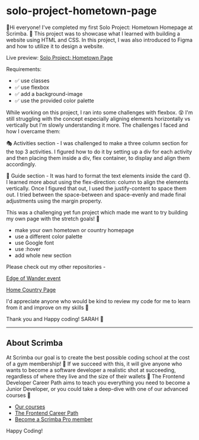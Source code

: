 # solo-project-hometown-page

👋Hi everyone! I've completed my first Solo Project: Hometown Homepage at Scrimba. 🎉 This project was to showcase what I learned with building a website using HTML and CSS. 
In this project, I was also introduced to Figma and how to utilize it to design a website.

Live preview: [Solo Project: Hometown Page](https://classy-faloodeh-ed7574.netlify.app/)

Requirements:
<ul>
  <li>✅ use classes</li>
  <li>✅ use flexbox</li>
  <li>✅ add a background-image</li>
  <li>✅ use the provided color palette</li>
</ul>

While working on this project, I ran into some challenges with flexbox. 😵 I'm still struggling with the concept especially aligning elements horizontally vs vertically but I'm slowly understanding it more. The challenges I faced and how I overcame them:

🎭 Activities section - I was challenged to make a three column section for the top 3 activities. I figured how to do it by setting up a div for each activity and then placing them inside a div, flex container, to display and align them accordingly.

🧑 Guide section - It was hard to format the text elements inside the card 😓. I learned more about using the flex-direction: column to align the elements vertically. Once I figured that out, I used the justify-content to space them out. I tried between the space-between and space-evenly and made final adjustments using the margin property.

This was a challenging yet fun project which made me want to try building my own page with the stretch goals! 🙌 
<ul>
  <li>make your own hometown or country homepage</li>
  <li>use a different color palette</li>
  <li>use Google font</li>
  <li>use :hover</li>
  <li>add whole new section</li>
</ul>

Please check out my other repositories - 

[Edge of Wander event](https://github.com/sarahjq-s/edge-of-wander-event)

[Home Country Page](https://github.com/sarahjq-s/home-country-page)

I'd appreciate anyone who would be kind to review my code for me to learn from it and improve on my skills 🙏

Thank you and Happy coding! SARAH 🍵

---------------
## About Scrimba

At Scrimba our goal is to create the best possible coding school at the cost of a gym membership! 💜
If we succeed with this, it will give anyone who wants to become a software developer a realistic shot at succeeding, regardless of where they live and the size of their wallets 🎉
The Frontend Developer Career Path aims to teach you everything you need to become a Junior Developer, or you could take a deep-dive with one of our advanced courses 🚀

- [Our courses](https://scrimba.com/allcourses)
- [The Frontend Career Path](https://scrimba.com/learn/frontend)
- [Become a Scrimba Pro member](https://scrimba.com/pricing)

Happy Coding!
